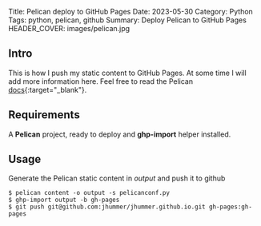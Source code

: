 Title: Pelican deploy to GitHub Pages
Date: 2023-05-30
Category: Python
Tags: python, pelican, github
Summary: Deploy Pelican to GitHub Pages
HEADER_COVER: images/pelican.jpg

## Intro

This is how I push my static content to GitHub Pages. At some time I will add more information here. Feel free to read the Pelican [docs](https://docs.getpelican.com/en/stable/tips.html#user-pages){:target="_blank"}.

## Requirements

A **Pelican** project, ready to deploy and **ghp-import** helper installed. 

## Usage

Generate the Pelican static content in *output* and push it to github

```
$ pelican content -o output -s pelicanconf.py
$ ghp-import output -b gh-pages
$ git push git@github.com:jhummer/jhummer.github.io.git gh-pages:gh-pages
```
